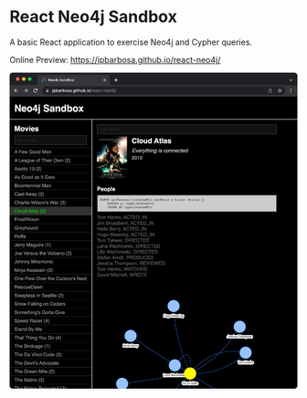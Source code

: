 # React Neo4j Sandbox

A basic React application to exercise Neo4j and Cypher queries.

Online Preview: https://jpbarbosa.github.io/react-neo4j/

![Screen Shot](screenshot.png)
